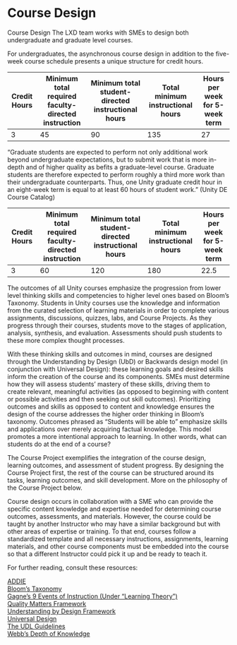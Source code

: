 # Course Design

Course Design
The LXD team works with SMEs to design both undergraduate and graduate level courses.

For undergraduates, the asynchronous course design in addition to the five-week course schedule presents a unique structure for credit hours.



| Credit Hours | Minimum total required faculty-directed instruction | Minimum total student-directed instructional hours | Total minimum instructional hours | Hours per week for 5-week term |
|--------------|-----------------------------------------------------|----------------------------------------------------|-----------------------------------|--------------------------------|
| 3            | 45                                                  | 90                                                 | 135                               | 27                             |

“Graduate students are expected to perform not only additional work beyond undergraduate expectations, but to submit work that is more in-depth and of higher quality as befits a graduate-level course. Graduate students are therefore expected to perform roughly a third more work than their undergraduate counterparts. Thus, one Unity graduate credit hour in an eight-week term is equal to at least 60 hours of student work.” (Unity DE Course Catalog)

| Credit Hours | Minimum total required faculty-directed instruction | Minimum total student-directed instructional hours | Total minimum instructional hours | Hours per week for 5-week term |
|--------------|-----------------------------------------------------|----------------------------------------------------|-----------------------------------|--------------------------------|
| 3            | 60                                                  | 120                                                | 180                               | 22.5                           |




The outcomes of all Unity courses emphasize the progression from lower level thinking skills and competencies to higher level ones based on Bloom’s Taxonomy. Students in Unity courses use the knowledge and information from the curated selection of learning materials in order to complete various assignments, discussions, quizzes, labs, and Course Projects. As they progress through their courses, students move to the stages of application, analysis, synthesis, and evaluation. Assessments should push students to these more complex thought processes.

With these thinking skills and outcomes in mind, courses are designed through the Understanding by Design (UbD) or Backwards design model (in conjunction with Universal Design): these learning goals and desired skills inform the creation of the course and its components. SMEs must determine how they will assess students’ mastery of these skills, driving them to create relevant, meaningful activities (as opposed to beginning with content or possible activities and then seeking out skill outcomes). Prioritizing outcomes and skills as opposed to content and knowledge ensures the design of the course addresses the higher order thinking in Bloom’s taxonomy. Outcomes phrased as “Students will be able to” emphasize skills and applications over merely acquiring factual knowledge. This model promotes a more intentional approach to learning. In other words, what can students do at the end of a course?

The Course Project exemplifies the integration of the course design, learning outcomes, and assessment of student progress. By designing the Course Project first, the rest of the course can be structured around its tasks, learning outcomes, and skill development. More on the philosophy of the Course Project below.

Course design occurs in collaboration with a SME who can provide the specific content knowledge and expertise needed for determining course outcomes, assessments, and materials. However, the course could be taught by another Instructor who may have a similar background but with other areas of expertise or training. To that end, courses follow a standardized template and all necessary instructions, assignments, learning materials, and other course components must be embedded into the course so that a different Instructor could pick it up and be ready to teach it.

For further reading, consult these resources:

[ADDIE](https://www.lib.purdue.edu/sites/default/files/directory/butler38/ADDIE.pdf)   
[Bloom’s Taxonomy](https://www.cebm.net/wp-content/uploads/2016/09/Blooms-Taxonomy-Teacher-Planning-Kit.pdf)   
[Gagne’s 9 Events of Instruction (Under “Learning Theory”)](https://www.niu.edu/facdev/_pdf/guide/learning/gagnes_nine_events_instruction.pdf)   
[Quality Matters Framework](https://www.qualitymatters.org/sites/default/files/PDFs/StandardsfromtheQMHigherEducationRubric.pdf)   
[Understanding by Design Framework](https://cft.vanderbilt.edu/guides-sub-pages/understanding-by-design/)   
[Universal Design](https://www.washington.edu/doit/what-universal-design-0)   
[The UDL Guidelines](https://udlguidelines.cast.org/)   
[Webb’s Depth of Knowledge](https://www.aps.edu/sapr/documents/resources/Webbs_DOK_Guide.pdf)   
